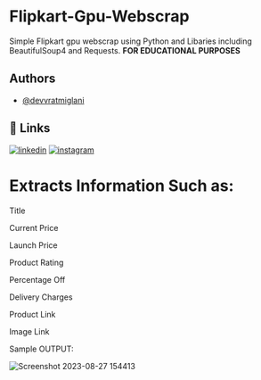 # Flipkart-Gpu-Webscrap
Simple Flipkart gpu webscrap using Python and Libaries including BeautifulSoup4 and Requests.
**FOR EDUCATIONAL PURPOSES**

## Authors

- [@devvratmiglani](https://www.github.com/devvratmiglani)


## 🔗 Links
[![linkedin](https://img.shields.io/badge/linkedin-0A66C2?style=for-the-badge&logo=linkedin&logoColor=white)](https://www.linkedin.com/in/devvrat-miglani-06418022a)
[![instagram](https://img.shields.io/badge/Instagram-%20-ff69b7?style=for-the-badge&logo=instagram)](https://www.instagram.com/devvratmiglani/)



# Extracts Information Such as:
Title

Current Price

Launch Price

Product Rating

Percentage Off

Delivery Charges

Product Link

Image Link

Sample OUTPUT:

![Screenshot 2023-08-27 154413](https://github.com/devvratmiglani/Flipkart-Gpu-Webscrap/assets/120363612/186b4534-4b7d-40ea-a93f-58f287beb1a0)

